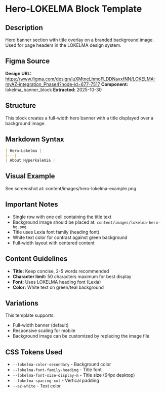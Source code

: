 # Hero-LOKELMA Block Template

## Description

Hero banner section with title overlay on a branded background image. Used for page headers in the LOKELMA design system.

## Figma Source

**Design URL:** https://www.figma.com/design/iuXMtneLhmoFLDDNavxfNN/LOKELMA-myAZ-integration_Phase4?node-id=677-7517
**Component:** lokelma_banner_block
**Extracted:** 2025-10-30

## Structure

This block creates a full-width hero banner with a title displayed over a background image.

## Markdown Syntax

```markdown
| Hero-Lokelma |
|---|
| About Hyperkalemia |
```

## Visual Example

See screenshot at: content/images/hero-lokelma-example.png

## Important Notes

- Single row with one cell containing the title text
- Background image should be placed at: `content/images/lokelma-hero-bg.png`
- Title uses Lexia font family (heading font)
- White text color for contrast against green background
- Full-width layout with centered content

## Content Guidelines

- **Title:** Keep concise, 2-5 words recommended
- **Character limit:** 50 characters maximum for best display
- **Font:** Uses LOKELMA heading font (Lexia)
- **Color:** White text on green/teal background

## Variations

This template supports:
- Full-width banner (default)
- Responsive scaling for mobile
- Background image can be customized by replacing the image file

## CSS Tokens Used

- `--lokelma-color-secondary` - Background color
- `--lokelma-font-family-heading` - Title font
- `--lokelma-font-size-display-m` - Title size (64px desktop)
- `--lokelma-spacing-xxl` - Vertical padding
- `--az-white` - Text color
